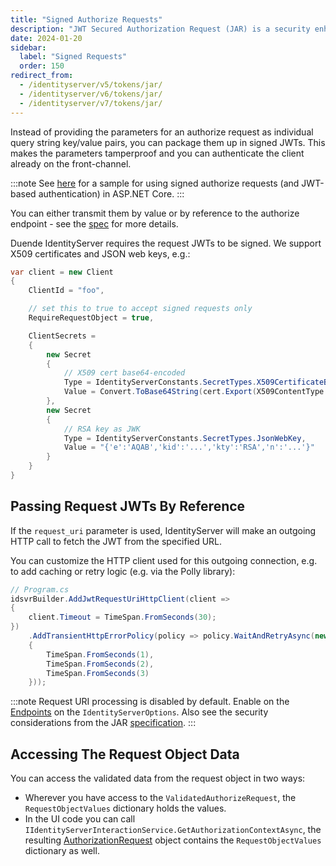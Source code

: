 ```yaml
---
title: "Signed Authorize Requests"
description: "JWT Secured Authorization Request (JAR) is a security enhancement that allows authorization parameters to be packaged in signed JWTs, providing tamperproof requests and front-channel client authentication in IdentityServer."
date: 2024-01-20
sidebar:
  label: "Signed Requests"
  order: 150
redirect_from:
  - /identityserver/v5/tokens/jar/
  - /identityserver/v6/tokens/jar/
  - /identityserver/v7/tokens/jar/
---
```


Instead of providing the parameters for an authorize request as individual query string key/value pairs, you can package them up in signed JWTs.
This makes the parameters tamperproof and you can authenticate the client already on the front-channel.

:::note
See [here](/identityserver/samples/basics#mvc-client-with-jar-and-jwt-based-authentication) for a sample for using signed authorize requests (and JWT-based authentication) in ASP.NET Core.
:::

You can either transmit them by value or by reference to the authorize endpoint - see the [spec](https://openid.net/specs/openid-connect-core-1_0.html#jwtrequests) for more details.

Duende IdentityServer requires the request JWTs to be signed. We support X509 certificates and JSON web keys, e.g.:

```cs
var client = new Client
{
    ClientId = "foo",

    // set this to true to accept signed requests only
    RequireRequestObject = true,

    ClientSecrets = 
    {
        new Secret
        {
            // X509 cert base64-encoded
            Type = IdentityServerConstants.SecretTypes.X509CertificateBase64,
            Value = Convert.ToBase64String(cert.Export(X509ContentType.Cert))
        },
        new Secret
        {
            // RSA key as JWK
            Type = IdentityServerConstants.SecretTypes.JsonWebKey,
            Value = "{'e':'AQAB','kid':'...','kty':'RSA','n':'...'}"
        }
    }
}
```

## Passing Request JWTs By Reference
If the `request_uri` parameter is used, IdentityServer will make an outgoing HTTP call to fetch the JWT from the specified URL.

You can customize the HTTP client used for this outgoing connection, e.g. to add caching or retry logic (e.g. via the Polly library):

```cs
// Program.cs
idsvrBuilder.AddJwtRequestUriHttpClient(client =>
{
    client.Timeout = TimeSpan.FromSeconds(30);
})
    .AddTransientHttpErrorPolicy(policy => policy.WaitAndRetryAsync(new[]
    {
        TimeSpan.FromSeconds(1),
        TimeSpan.FromSeconds(2),
        TimeSpan.FromSeconds(3)
    }));
```

:::note
Request URI processing is disabled by default. Enable on the [Endpoints](/identityserver/reference/options#endpoints) on the `IdentityServerOptions`. Also see the security considerations from the JAR [specification](https://tools.ietf.org/html/draft-ietf-oauth-jwsreq-23#section-10.4).
:::

## Accessing The Request Object Data
You can access the validated data from the request object in two ways:

* Wherever you have access to the `ValidatedAuthorizeRequest`, the `RequestObjectValues` dictionary holds the values.
* In the UI code you can call `IIdentityServerInteractionService.GetAuthorizationContextAsync`, the resulting [AuthorizationRequest](/identityserver/reference/services/interaction-service/#authorizationrequest) object contains the `RequestObjectValues` dictionary as well.
